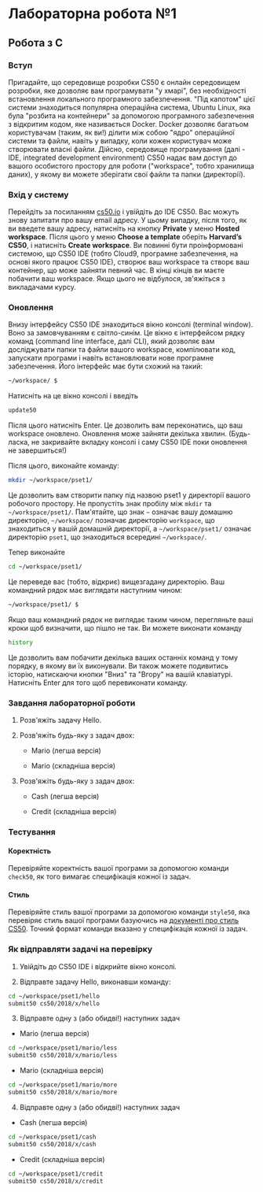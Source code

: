 # Лабораторна робота №1

## Робота з C

### Вступ
Пригадайте, що середовище розробки CS50 є онлайн середовищем розробки, яке дозволяє вам програмувати "у хмарі", без необхідності
встановлення локального програмного забезпечення. "Під капотом" цієї системи знаходиться популярна операційна система, Ubuntu Linux,
яка була "розбита на контейнери" за допомогою програмного забезпечення з відкритим кодом, яке називається Docker. Docker дозволяє
багатьом користувачам (таким, як ви!) ділити між собою "ядро" операційної системи та файли, навіть у випадку, коли кожен користувач може 
створювати власні файли. Дійсно, середовище програмування (далі - IDE, integrated development environment) CS50 надає вам доступ до вашого
особистого простору для роботи ("workspace", тобто хранилища даних), у якому ви можете зберігати свої файли та папки (директорії).

### Вхід у систему
Перейдіть за посиланням [cs50.io](https://cs50.io) і увійдіть до IDE CS50. Вас можуть знову запитати про вашу email адресу. У цьому випадку,
після того, як ви введете вашу адресу, натисніть на кнопку **Private** у меню **Hosted workspace**. Після цього у меню **Choose a template**
оберіть **Harvard’s CS50**, і натисніть **Create workspace**.
Ви повинні бути проінформовані системою, що CS50 IDE (тобто Cloud9, програмне забезпечення, на основі якого працює CS50 IDE), створює ваш workspace
та створє ваш контейнер, що може зайняти певний час. В кінці кінців ви маєте побачити ваш workspace. Якщо цього не відбулося, зв'яжіться з викладачами
курсу. 

### Оновлення
Внизу інтерфейсу CS50 IDE знаходиться вікно консолі (terminal window). Воно за замовчуванням є світло-синім. Це вікно є інтерфейсом рядку команд
(command line interface, далі CLI), який дозволяє вам досліджувати папки та файли вашого workspace, компілювати код, запускати програми
і навіть встановлювати нове програмне забезпечення. Його інтерфейс має бути схожий на такий:

``` bash
~/workspace/ $
```

Натисніть на це вікно консолі і введіть

``` bash
update50
```

Після цього натисніть Enter. Це дозволить вам переконатись, що ваш workspace оновлено. Оновлення може зайняти декілька хвилин.
(Будь-ласка, не закривайте вкладку консолі і саму CS50 IDE поки оновлення не завершиться!)

Після цього, виконайте команду:

``` bash
mkdir ~/workspace/pset1/
```

Це дозволить вам створити папку під назвою pset1 у директорії вашого робочого простору. Не пропустіть знак пробілу між `mkdir` 
та `~/workspace/pset1/`. Пам'ятайте, що знак `~` означає вашу домашню директорію, `~/workspace/` позначає директорію `workspace`, що
знаходиться у вашій домашній директорії, а `~/workspace/pset1/` означає директорію `pset1`, що знаходиться всередині `~/workspace/`.

Тепер виконайте 

``` bash
cd ~/workspace/pset1/
``` 

Це переведе вас (тобто, відкриє) вищезгадану директорію. Ваш командний рядок має виглядати наступним чином:

``` bash
~/workspace/pset1/ $
``` 

Якщо ваш командний рядок не виглядає таким чином, перегляньте ваші кроки щоб визначити, що пішло не так.
Ви можете виконати команду 

``` bash
history
``` 
Це дозволить вам побачити декілька ваших останніх команд у тому порядку, в якому ви їх виконували.
Ви також можете подивитись історію, натискаючи кнопки "Вниз" та "Вгору" на вашій клавіатурі. 
Натисніть Enter для того щоб перевиконати команду.

### Завдання лабораторної роботи

1. Розв'яжіть задачу Hello.

2. Розв'яжіть будь-яку з задач двох:

    * Mario (легша версія)

    * Mario (складніша версія)

3. Розв'яжіть будь-яку з задач двох:

    * Cash (легша версія)

    * Credit (складніша версія)
    
### Тестування

#### Коректність

Перевіряйте коректність вашої програми за допомогою команди `check50`, як того вимагає специфікація кожної із задач.

#### Стиль
Перевіряйте стиль вашої програми за допомогою команди `style50`, яка перевіряє стиль вашої програми базуючись на 
[документі про стиль CS50](https://manual.cs50.net/style). Точний формат команди вказано у специфікація кожної із задач.

### Як відправляти задачі на перевірку

1. Увійдіть до CS50 IDE і відкрийте вікно консолі.

2. Відправте задачу Hello, виконавши команду:

``` bash
cd ~/workspace/pset1/hello
submit50 cs50/2018/x/hello
```
3. Відправте одну з (або обидві!) наступних задач

* Mario (легша версія)
    
``` bash
cd ~/workspace/pset1/mario/less
submit50 cs50/2018/x/mario/less
```

* Mario (складніша версія)
    
``` bash
cd ~/workspace/pset1/mario/more
submit50 cs50/2018/x/mario/more
```

4. Відправте одну з (або обидві!) наступних задач

* Cash (легша версія)
``` bash
cd ~/workspace/pset1/cash
submit50 cs50/2018/x/cash
```

* Credit (складніша версія)
 ``` bash
cd ~/workspace/pset1/credit
submit50 cs50/2018/x/credit
```

